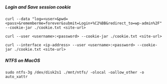 ##### Login and Save session cookie
`curl --data "log=<user>&pwd=<pass>&rememberme=forever&submit=Login+%C2%BB&redirect_to=wp-admin%2F" --cookie-jar ./cookie.txt <site-url>`

`curl --user <username>:<password> --cookie-jar ./cookie.txt <site-url>`

`curl --interface <ip-address> --user <username>:<password> --cookie-jar ./cookie.txt <site-url>`

##### NTFS on MacOS

`sudo ntfs-3g /dev/disk2s1 ./mnt/ntfs/ -olocal -oallow_other -o auto_xattr`
